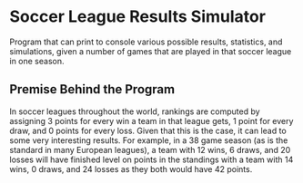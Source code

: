 # Soccer League Results Simulator
Program that can print to console various possible results, statistics, and simulations, given a number of games that are played in that soccer league in one season. 


## Premise Behind the Program
In soccer leagues throughout the world, rankings are computed by assigning 3 points for every win a team in that league gets, 1 point for every draw, and 0 points for every loss. Given that this is the case, it can lead to some very interesting results. For example, in  a 38 game season (as is the standard in many European leagues), a team with 12 wins, 6 draws, and 20 losses will have finished level on points in the standings with a team with 14 wins, 0 draws, and 24 losses as they both would have 42 points.  
